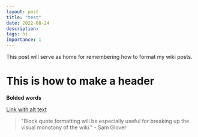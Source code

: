 ```yaml
---
layout: post
title: "test"
date: 2022-08-24
description:
tags: hi
importance: 1
---
```

This post will serve as home for remembering how to format my wiki posts.

# This is how to make a header 

**Bolded words**

[Link with alt text](https://www.youtube.com/watch?v=dQw4w9WgXcQ)

> "Block quote formatting will be especially useful for breaking up the visual monotony of the wiki." - Sam Glover
